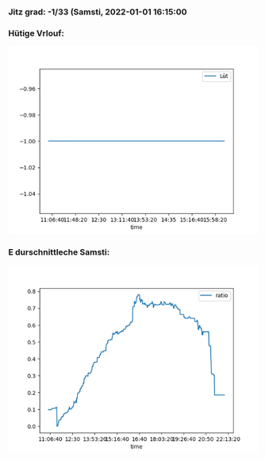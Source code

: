 ### Jitz grad: -1/33 (Samsti, 2022-01-01 16:15:00

### Hütige Vrlouf:
![Graph](Today.png)

### E durschnittleche Samsti:
![Graph](Samsti.png)